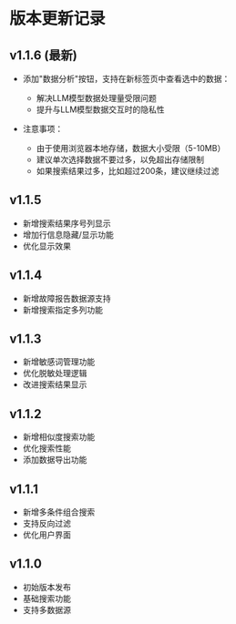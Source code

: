 # 版本更新记录

## v1.1.6 (最新)
- 添加"数据分析"按钮，支持在新标签页中查看选中的数据：
  - 解决LLM模型数据处理量受限问题
  - 提升与LLM模型数据交互时的隐私性

- 注意事项：
  - 由于使用浏览器本地存储，数据大小受限（5-10MB）
  - 建议单次选择数据不要过多，以免超出存储限制
  - 如果搜索结果过多，比如超过200条，建议继续过滤

## v1.1.5
- 新增搜索结果序号列显示
- 增加行信息隐藏/显示功能
- 优化显示效果

## v1.1.4
- 新增故障报告数据源支持
- 新增搜索指定多列功能

## v1.1.3
- 新增敏感词管理功能
- 优化脱敏处理逻辑
- 改进搜索结果显示

## v1.1.2
- 新增相似度搜索功能
- 优化搜索性能
- 添加数据导出功能

## v1.1.1
- 新增多条件组合搜索
- 支持反向过滤
- 优化用户界面

## v1.1.0
- 初始版本发布
- 基础搜索功能
- 支持多数据源 